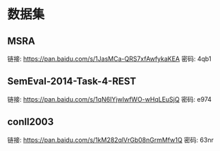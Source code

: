 # 数据集

## MSRA

链接: https://pan.baidu.com/s/1JasMCa-QRS7xfAwfykaKEA 密码: 4qb1

## SemEval-2014-Task-4-REST

链接: https://pan.baidu.com/s/1qN6IYjwIwfWO-wHqLEuSjQ  密码: e974

## conll2003

链接: https://pan.baidu.com/s/1kM282qlVrGb08nGrmMfw1Q  密码: 63nr